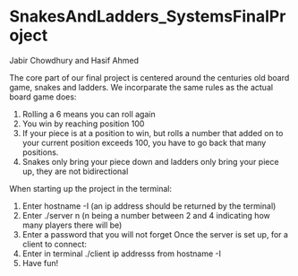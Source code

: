 # SnakesAndLadders_SystemsFinalProject
Jabir Chowdhury and Hasif Ahmed 

The core part of our final project is centered around the centuries old board game, snakes and ladders. We incorparate the same rules as 
the actual board game does: 
1. Rolling a 6 means you can roll again
2. You win by reaching position 100
3. If your piece is at a position to win, but rolls a number that added on to your current position exceeds 100, you have to go back that many positions. 
4. Snakes only bring your piece down and ladders only bring your piece up, they are not bidirectional

When starting up the project in the terminal:
1. Enter hostname -I (an ip address should be returned by the terminal)
2. Enter ./server n (n being a number between 2 and 4 indicating how many players there will be)
3. Enter a password that you will not forget
Once the server is set up, for a client to connect:
1. Enter in terminal ./client ip addresss from hostname -I 
2. Have fun!
